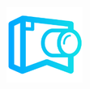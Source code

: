 <div style="width: 100%; height: 100vh; display: flex; align-items: center; justify-content: center">
  <img src="./readme_src/Logo.png" width="150px" height="150px"/>
</div>

# FotoHub

![](./readme_src/dispositivo.png)
## Introducción
---

Este proyecto fue realizado como trabajo final de la Lic. en Diseño Multimedial de la Facultad de Artes en la UNLP.

## Problematica
---

Muchas veces, los fotógrafos y videografos se encuentran con la situación de estar en un lugar remoto y quedarse sin espacio en la tarjeta de memoria, sin posibilidad de hacer una copia por falta de una computadora. Esto quiere decir que pase lo que pase ya no pueden seguir trabajando, o tienen que ponerse a revisar qué borrar.

Otro de los problemas es la organización del material. Muchas veces los productores de contenido concurren a eventos sociales y necesitan entregar el material de la jornada lo antes posible. Esto quiere decir que se debe ordenar, seleccionar y en ocasiones editar las fotos rápidamente. Para esto en general depende de tener una computadora cerca, poder copiar los archivos, seleccionarlos, y luego editarlos y/o enviarlos.

## Propuesta
---

Este producto viene a solucionar estas cuestiones a partir de catalogar y hacer una copia de seguridad ordenada y sin redundancia a un disco rígido que, además, funciona como un punto de acceso por el cuál se podrán traspasar los archivos entre dispositivos en cualquier lugar y a cualquier dispositivo que tenga Wi-Fi. Todo esto sin necesidad de contar con red eléctrica, ni conexión a internet.

Por el alcance del proyecto y el tamaño, lo que hice fue prototipar un MVP que pueda dar cuenta del objetivo general del trabajo.

## MVP
---

El proyecto requería: 
- una web app en donde se podría revisar las fotos, catalogarlas y buscar archivos mediante filtros y la catalogación antes realizada.
- Un dispositivo capaz de gestionar el almacenamiento de los datos y servir de interfaz para poder ver los datos.

Para esto utilicé una Raspberry Pi4, en la que monté un servidor con el CMS Strapi que permite utilizar una base de datos SQLite y habilita endpoints como interfaz (API REST).
También, instalé un servidor cliente hecho en Vuejs para generar una interfaz visual para el usuario y hacer transparente la comunicación con la api.

La conexión con la cámara fue realizada a partir del repositorio https://github.com/shezi/airmtp que se incluye dentro de la carpeta `/airmtp`. Con esto se pueden bajar las imagenes tomadas con una cámara a una determinada carpeta de una PC. Luego realicé un folder watcher, que se comunica con el backend de PhotoHub para cargar las nuevas fotos.

Existe un sistema de alertas y notificaciones, desde el back hacia el front cuando se registra una nueva foto, que fue realizado con la librería Socket.io

![](./readme_src/Esquema-funcionamiento.png)

## Pantallas Web App

![](./readme_src/app.png)

## Instalación
---

- Se requiere NodeJS instalado en el sistema.
Se puede instalar desde la página https://nodejs.org/ de acuerdo con tu sistema operativo.

## 1 - Descargar proyecto:
  - Utilizando GIT:

    ```
    git clone https://github.com/pabloScaramutti/PhotoHub.git
    ```
  - Descargando el .zip desde el menú `Code`

## 2 - Instalando paquetes

Una vez descargado el proyecto, entrar desde la terminal o la consola de comandos de Windows al directorio `api-tesis` y `client-tesis`. En ambos directorios ejecutar el comando `npm install`

## 3 - Iniciar el servidor de Strapi y el cliente

Dentro del directorio `api` ejecutar: `npm run develop`

Dentro del directorio `cliente` ejecutar: `npm run serve`
